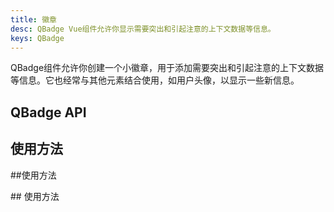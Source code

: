 ```yaml
---
title: 徽章
desc: QBadge Vue组件允许你显示需要突出和引起注意的上下文数据等信息。
keys: QBadge
---
```

QBadge组件允许你创建一个小徽章，用于添加需要突出和引起注意的上下文数据等信息。它也经常与其他元素结合使用，如用户头像，以显示一些新信息。

## QBadge API

<doc-api file="QBadge" />

## 使用方法

<doc-example title="基本" file="QBadge/Basic" /> ##使用方法

<doc-example title="对齐" file="QBadge/Align" /> ## 使用方法

<doc-example title="浮动" file="QBadge/Floating" />

<doc-example title="透明" file="QBadge/Transparent" />

<doc-example title="概要设计" file="QBadge/Outline" />

<doc-example title="圆形设计" file="QBadge/Rounded" />

<doc-example title="指标" file="QBadge/Indicators" />
